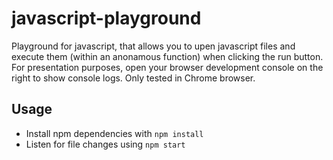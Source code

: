 # javascript-playground

Playground for javascript, that allows you to upen javascript files and execute them (within an anonamous function) 
when clicking the run button. For presentation purposes, open your browser development console on the right to show 
console logs. Only tested in Chrome browser.

## Usage

* Install npm dependencies with `npm install`
* Listen for file changes using `npm start`
